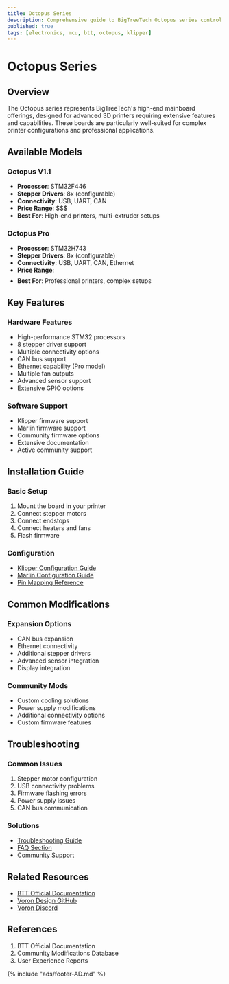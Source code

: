 ```yaml
---
title: Octopus Series
description: Comprehensive guide to BigTreeTech Octopus series control boards
published: true
tags: [electronics, mcu, btt, octopus, klipper]
---
```


# Octopus Series

## Overview
The Octopus series represents BigTreeTech's high-end mainboard offerings, designed for advanced 3D printers requiring extensive features and capabilities. These boards are particularly well-suited for complex printer configurations and professional applications.

## Available Models

### Octopus V1.1
- **Processor**: STM32F446
- **Stepper Drivers**: 8x (configurable)
- **Connectivity**: USB, UART, CAN
- **Price Range**: $$$
- **Best For**: High-end printers, multi-extruder setups

### Octopus Pro
- **Processor**: STM32H743
- **Stepper Drivers**: 8x (configurable)
- **Connectivity**: USB, UART, CAN, Ethernet
- **Price Range**: $$$$
- **Best For**: Professional printers, complex setups

## Key Features

### Hardware Features
- High-performance STM32 processors
- 8 stepper driver support
- Multiple connectivity options
- CAN bus support
- Ethernet capability (Pro model)
- Multiple fan outputs
- Advanced sensor support
- Extensive GPIO options

### Software Support
- Klipper firmware support
- Marlin firmware support
- Community firmware options
- Extensive documentation
- Active community support

## Installation Guide

### Basic Setup
1. Mount the board in your printer
2. Connect stepper motors
3. Connect endstops
4. Connect heaters and fans
5. Flash firmware

### Configuration
- [Klipper Configuration Guide](./guides/klipper-config.md)
- [Marlin Configuration Guide](./guides/marlin-config.md)
- [Pin Mapping Reference](./guides/pin-mapping.md)

## Common Modifications

### Expansion Options
- CAN bus expansion
- Ethernet connectivity
- Additional stepper drivers
- Advanced sensor integration
- Display integration

### Community Mods
- Custom cooling solutions
- Power supply modifications
- Additional connectivity options
- Custom firmware features

## Troubleshooting

### Common Issues
1. Stepper motor configuration
2. USB connectivity problems
3. Firmware flashing errors
4. Power supply issues
5. CAN bus communication

### Solutions
- [Troubleshooting Guide](./guides/troubleshooting.md)
- [FAQ Section](./guides/faq.md)
- [Community Support](./guides/community-support.md)

## Related Resources
- [BTT Official Documentation](https://github.com/bigtreetech)
- [Voron Design GitHub](https://github.com/VoronDesign)
- [Voron Discord](https://discord.gg/voron)

## References
1. BTT Official Documentation
2. Community Modifications Database
3. User Experience Reports

{% include "ads/footer-AD.md" %} 
